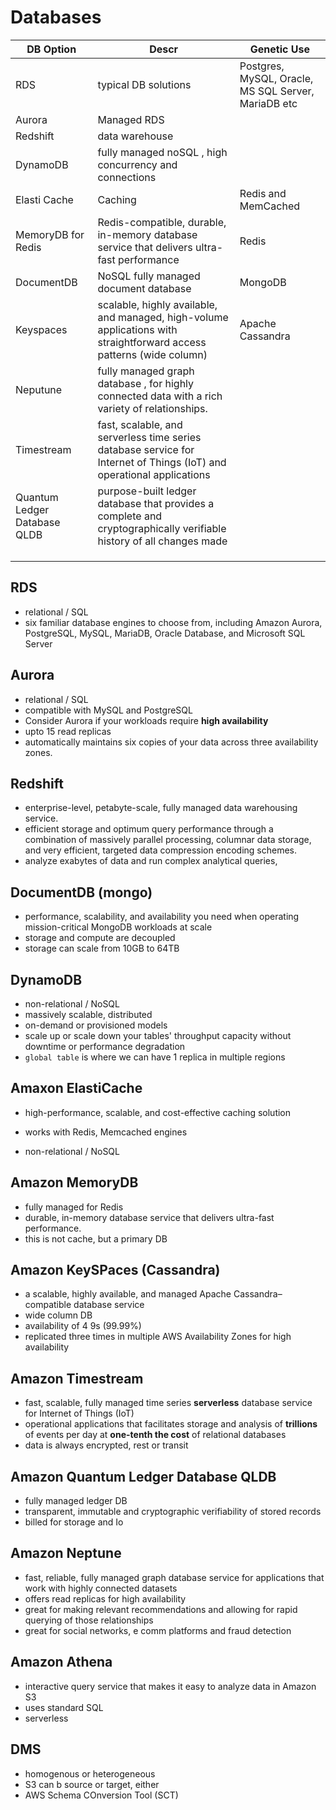 
# Databases

| DB Option | Descr | Genetic Use |
|-|-|-|
| RDS | typical DB solutions | Postgres, MySQL, Oracle, MS SQL Server, MariaDB etc |
| Aurora | Managed RDS | |
| Redshift | data warehouse | |
| DynamoDB | fully managed noSQL , high concurrency and connections |  |
| Elasti Cache | Caching | Redis and MemCached |
| MemoryDB for Redis | Redis-compatible, durable, in-memory database service that delivers ultra-fast performance | Redis |
| DocumentDB | NoSQL fully managed document database | MongoDB |
| Keyspaces | scalable, highly available, and managed, high-volume applications with straightforward access patterns (wide column)  | Apache Cassandra |
| Neputune | fully managed graph database , for highly connected data with a rich variety of relationships. | |
| Timestream | fast, scalable, and serverless time series database service for Internet of Things (IoT) and operational applications | |
| Quantum Ledger Database  QLDB | purpose-built ledger database that provides a complete and cryptographically verifiable history of all changes made  | |
| | | |
| | | |
| | | |


## RDS

* relational / SQL
* six familiar database engines to choose from, including Amazon Aurora, PostgreSQL, MySQL, MariaDB, Oracle Database, and Microsoft SQL Server

## Aurora

* relational / SQL
* compatible with MySQL and PostgreSQL 
* Consider Aurora if your workloads require **high availability**
* upto 15 read replicas
* automatically maintains six copies of your data across three availability zones.


## Redshift

* enterprise-level, petabyte-scale, fully managed data warehousing service.
* efficient storage and optimum query performance through a combination of massively parallel processing, columnar data storage, and very efficient, targeted data compression encoding schemes.
* analyze exabytes of data and run complex analytical queries,



## DocumentDB (mongo)

* performance, scalability, and availability you need when operating mission-critical MongoDB workloads at scale
* storage and compute are decoupled
* storage can scale from 10GB to 64TB



## DynamoDB

* non-relational / NoSQL
* massively scalable, distributed
* on-demand or provisioned models
* scale up or scale down your tables' throughput capacity without downtime or performance degradation
* `global table` is where we can have 1 replica in multiple regions


## Amaxon ElastiCache

* high-performance, scalable, and cost-effective caching solution
* works with Redis, Memcached engines

* non-relational / NoSQL


## Amazon MemoryDB 

* fully managed for Redis
* durable, in-memory database service that delivers ultra-fast performance.
* this is not cache, but a primary DB

## Amazon KeySPaces (Cassandra)

* a scalable, highly available, and managed Apache Cassandra–compatible database service
* wide column DB
* availability of 4 9s (99.99%)
* replicated three times in multiple AWS Availability Zones for high availability


## Amazon Timestream

* fast, scalable, fully managed time series  **serverless** database service for Internet of Things (IoT)
* operational applications that facilitates storage and analysis of **trillions** of events per day at **one-tenth the cost** of relational databases
* data is always encrypted, rest or transit


## Amazon Quantum Ledger Database QLDB

* fully managed ledger DB
* transparent, immutable and cryptographic verifiability of stored records
* billed for storage and Io

## Amazon Neptune

* fast, reliable, fully managed graph database service for applications that work with highly connected datasets
* offers read replicas for high availability
* great for making relevant recommendations and allowing for rapid querying of those relationships
* great for social networks, e comm platforms and fraud detection


## Amazon Athena

* interactive query service that makes it easy to analyze data in Amazon S3
* uses standard SQL
* serverless




## DMS

* homogenous or heterogeneous
* S3 can b source or target, either
* AWS Schema COnversion Tool (SCT)

